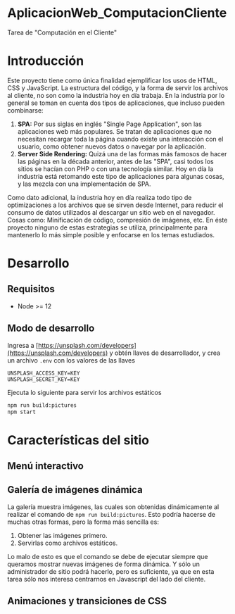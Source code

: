# AplicacionWeb_ComputacionCliente

Tarea de "Computación en el Cliente"

# Introducción

Este proyecto tiene como única finalidad ejemplificar los usos de HTML, CSS y JavaScript. La
estructura del código, y la forma de servir los archivos al cliente, no son como la industria hoy
en día trabaja. En la industria por lo general se toman en cuenta dos tipos de aplicaciones, que
incluso pueden combinarse:

1. **SPA:** Por sus siglas en inglés "Single Page Application", son las aplicaciones web más
populares. Se tratan de aplicaciones que no necesitan recargar toda la página cuando existe una
interacción con el usuario, como obtener nuevos datos o navegar por la aplicación.
2. **Server Side Rendering:** Quizá una de las formas más famosos de hacer las páginas en la década
anterior, antes de las "SPA", casi todos los sitios se hacían con PHP o con una tecnología similar.
Hoy en día la industria está retomando este tipo de aplicaciones para algunas cosas, y las mezcla
con una implementación de SPA.

Como dato adicional, la industria hoy en día realiza todo tipo de optimizaciones a los archivos
que se sirven desde Internet, para reducir el consumo de datos utilizados al descargar un sitio
web en el navegador. Cosas como: Minificación de código, compresión de imágenes, etc. En éste
proyecto ninguno de estas estrategias se utiliza, principalmente para mantenerlo lo más simple
posible y enfocarse en los temas estudiados.

# Desarrollo

## Requisitos

- Node >= 12

## Modo de desarrollo

Ingresa a [https://unsplash.com/developers](https://unsplash.com/developers) y obtén llaves de
desarrollador, y crea un archivo `.env` con los valores de las llaves

```
UNSPLASH_ACCESS_KEY=KEY
UNSPLASH_SECRET_KEY=KEY
```

Ejecuta lo siguiente para servir los archivos estáticos

```sh
npm run build:pictures
npm start
```

# Características del sitio

## Menú interactivo

## Galería de imágenes dinámica

La galería muestra imágenes, las cuales son obtenidas dinámicamente al realizar el comando de
`npm run build:pictures`. Esto podría hacerse de muchas otras formas, pero la forma más sencilla
es:

1. Obtener las imágenes primero.
2. Servirlas como archivos estáticos.

Lo malo de esto es que el comando se debe de ejecutar siempre que queramos mostrar nuevas imágenes
de forma dinámica. Y sólo un administrador de sitio podrá hacerlo, pero es suficiente, ya que en
esta tarea sólo nos interesa centrarnos en Javascript del lado del cliente.

## Animaciones y transiciones de CSS
